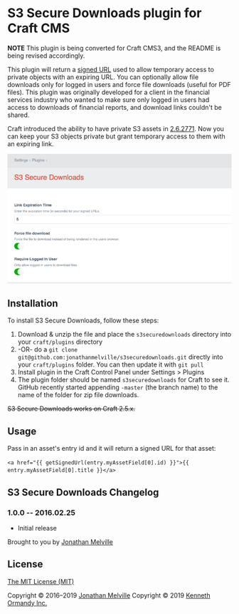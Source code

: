 # S3 Secure Downloads plugin for Craft CMS

**NOTE** This plugin is being converted for Craft CMS3, and the README is being revised accordingly.

This plugin will return a [signed URL](http://docs.aws.amazon.com/AmazonS3/latest/dev/ShareObjectPreSignedURL.html) used to allow temporary access to private objects with an expiring URL. You can optionally allow file downloads only for logged in users and force file downloads (useful for PDF files). This plugin was originally developed for a client in the financial services industry who wanted to make sure only logged in users had access to downloads of financial reports, and download links couldn't be shared.

Craft introduced the ability to have private S3 assets in [2.6.2771](https://craftcms.com/changelog#build2771). Now you can keep your S3 objects private but grant temporary access to them with an expiring link. 

![Alt text](resources/screenshots/screenshot.png?raw=true "Screenshot")

## Installation

To install S3 Secure Downloads, follow these steps:

1. Download & unzip the file and place the `s3securedownloads` directory into your `craft/plugins` directory
2.  -OR- do a `git clone git@github.com:jonathanmelville/s3securedownloads.git` directly into your `craft/plugins` folder.  You can then update it with `git pull`
3. Install plugin in the Craft Control Panel under Settings > Plugins
4. The plugin folder should be named `s3securedownloads` for Craft to see it.  GitHub recently started appending `-master` (the branch name) to the name of the folder for zip file downloads.

~~S3 Secure Downloads works on Craft 2.5.x.~~

## Usage

Pass in an asset's entry id and it will return a signed URL for that asset:

`<a href="{{ getSignedUrl(entry.myAssetField[0].id) }}">{{ entry.myAssetField[0].title }}</a>`

## S3 Secure Downloads Changelog

### 1.0.0 -- 2016.02.25

* Initial release

Brought to you by [Jonathan Melville](http://jonathanmelville.com)

## License

[The MIT License (MIT)](./LICENSE.txt)

Copyright © 2016–2019 [Jonathan Melville](https://github.com/jonathanmelville/s3securedownloads)
Copyright © 2019 [Kenneth Ormandy Inc.](https://kennethormandy.com)
